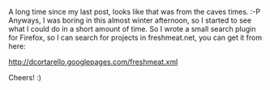 A long time since my last post, looks like that was from the caves times. :-P
Anyways, I was boring in this almost winter afternoon, so I started to see what I could do in a short amount of time. So I wrote a small search plugin for Firefox, so I can search for projects in freshmeat.net, you can get it from here:

<http://dcortarello.googlepages.com/freshmeat.xml>

Cheers! :)
